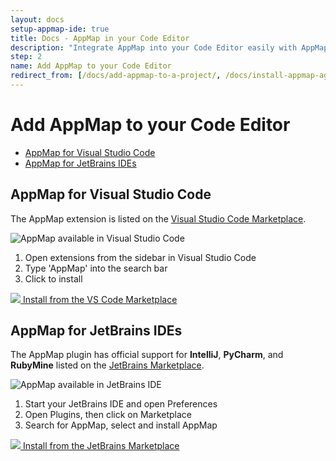 ```yaml
---
layout: docs
setup-appmap-ide: true
title: Docs - AppMap in your Code Editor
description: "Integrate AppMap into your Code Editor easily with AppMap for Visual Studio Code and JetBrains IDEs."
step: 2
name: Add AppMap to your Code Editor
redirect_from: [/docs/add-appmap-to-a-project/, /docs/install-appmap-agent, /docs/quickstart, /docs/quickstart/index.html]
---
```


# Add AppMap to your Code Editor

* [AppMap for Visual Studio Code](#appmap-for-visual-studio-code)
* [AppMap for JetBrains IDEs](#appmap-for-jetbrains-ides)
  
## AppMap for Visual Studio Code

The AppMap extension is listed on the <a href="https://marketplace.visualstudio.com/items?itemName=appland.appmap" target="_blank">Visual Studio Code Marketplace</a>.

<img title="AppMap available in Visual Studio Code" class="inline-partial-screenshot" src="/assets/img/docs/vscode-marketplace-tab-in-IDE.png">

1. Open extensions from the sidebar in Visual Studio Code
2. Type 'AppMap' into the search bar
3. Click to install

<a class="btn btn-dark btn-with-inline-img" href="https://marketplace.visualstudio.com/items?itemName=appland.appmap">
    <img class="inline-button-img" src="/assets/img/vscode-icon.svg">
    Install from the VS Code Marketplace
</a>

## AppMap for JetBrains IDEs

The AppMap plugin has official support for **IntelliJ**, **PyCharm**, and **RubyMine** listed on the <a href="https://plugins.jetbrains.com/plugin/16701-appmap" target="_blank">JetBrains Marketplace</a>.

<img title="AppMap available in JetBrains IDE" class="inline-partial-screenshot" src="/assets/img/docs/jetbrains-marketplace-tab-in-IDE.webp">

1. Start your JetBrains IDE and open Preferences
2. Open Plugins, then click on Marketplace
3. Search for AppMap, select and install AppMap

<a class="btn btn-dark btn-with-inline-img" href="https://plugins.jetbrains.com/plugin/16701-appmap">
    <img class="inline-button-img" src="/assets/img/jetbrains.svg">
     Install from the JetBrains Marketplace
</a>